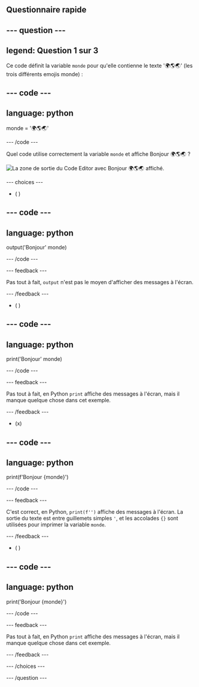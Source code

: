 ## Questionnaire rapide

## --- question ---

## legend: Question 1 sur 3

Ce code définit la variable `monde` pour qu'elle contienne le texte '🌍🌎🌏' (les trois différents emojis monde) :

## --- code ---

## language: python

monde = '🌍🌎🌏'

\--- /code ---

Quel code utilise correctement la variable `monde` et affiche Bonjour 🌍🌎🌏 ?

![La zone de sortie du Code Editor avec Bonjour 🌍🌎🌏 affiché.](images/quiz1.png)

\--- choices ---

- ( )

## --- code ---

## language: python

output('Bonjour' monde)

\--- /code ---

\--- feedback ---

Pas tout à fait, `output` n'est pas le moyen d'afficher des messages à l'écran.

\--- /feedback ---

- ( )

## --- code ---

## language: python

print('Bonjour' monde)

\--- /code ---

\--- feedback ---

Pas tout à fait, en Python `print` affiche des messages à l'écran, mais il manque quelque chose dans cet exemple.

\--- /feedback ---

- (x)

## --- code ---

## language: python

print(f'Bonjour {monde}')

\--- /code ---

\--- feedback ---

C'est correct, en Python, `print(f'')` affiche des messages à l'écran. La sortie du texte est entre guillemets simples `'`, et les accolades `{}` sont utilisées pour imprimer la variable `monde`.

\--- /feedback ---

- ( )

## --- code ---

## language: python

print('Bonjour {monde}')

\--- /code ---

\--- feedback ---

Pas tout à fait, en Python `print` affiche des messages à l'écran, mais il manque quelque chose dans cet exemple.

\--- /feedback ---

\--- /choices ---

\--- /question ---
